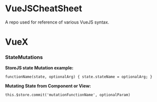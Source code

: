 # VueJSCheatSheet
A repo used for reference of various VueJS syntax.

# VueX

### StateMutations

**StoreJS state Mutation example:**

`functionName(state, optionalArg) {
  state.stateName = optionalArg;
}`

**Mutating State from Component or View:**

`this.$store.commit('mutationFunctionName', optionalParam)`

